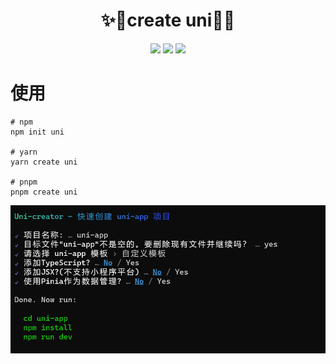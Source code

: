 
<h1 align="center">✨💚create uni💚✨</h1>

<p align="center">
    <a href="https://github.com/uni-helpe/create-uni/stargazers"><img src="https://img.shields.io/github/stars/uni-helpe/create-uni?colorA=363a4f&colorB=b7bdf8&style=for-the-badge"></a>
    <a href="https://github.com/uni-helpe/create-uni/issues"><img src="https://img.shields.io/github/issues/uni-helpe/create-uni?colorA=363a4f&colorB=f5a97f&style=for-the-badge"></a>
    <a href="https://www.npmjs.com/package/create-uni"><img src="https://img.shields.io/npm/v/create-uni?colorA=363a4f&colorB=a6da95&style=for-the-badge"></a>
</p>

# 使用

```shell
# npm
npm init uni

# yarn
yarn create uni

# pnpm
pnpm create uni
```

<img src=".github/image/demo.png">
